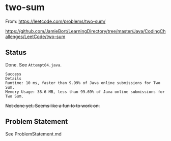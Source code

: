 # two-sum

From: https://leetcode.com/problems/two-sum/

https://github.com/JamieBort/LearningDirectory/tree/master/Java/CodingChallenges/LeetCode/two-sum

## Status
Done. See `Attempt04.java`.
```
Success
Details 
Runtime: 10 ms, faster than 9.99% of Java online submissions for Two Sum.
Memory Usage: 38.6 MB, less than 99.69% of Java online submissions for Two Sum.
```

~~Not done yet.
Seems like a fun to to work on.~~

## Problem Statement
See ProblemStatement.md